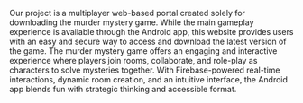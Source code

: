 Our project is a multiplayer web-based portal created solely for downloading the murder mystery game. While the main gameplay experience is available through the Android app, this website provides users with an easy and secure way to access and download the latest version of the game. The murder mystery game offers an engaging and interactive experience where players join rooms, collaborate, and role-play as characters to solve mysteries together. With Firebase-powered real-time interactions, dynamic room creation, and an intuitive interface, the Android app blends fun with strategic thinking and accessible format.
